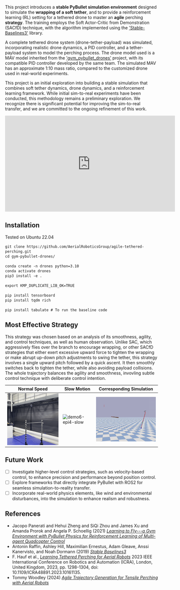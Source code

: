 This project introduces a **stable PyBullet simulation environment** designed to simulate the **wrapping of a soft tether**, and to provide a reinforcement learning (RL) setting for a tethered drone to master an **agile** perching **strategy**. The training employs the Soft Actor-Critic from Demonstration (SACfD) technique, with the algorithm implemented using the ['Stable-Baselines3'](https://github.com/DLR-RM/stable-baselines3) library.

A complete tethered drone system (drone-tether-payload) was simulated, incorporating realistic drone dynamics, a PID controller, and a tether-payload system to model the perching process. The drone model used is a MAV model inherited from the ['gym_pybullet_drones'](https://github.com/utiasDSL/gym-pybullet-drones) project, with its compatible PID controller developed by the same team. The simulated MAV has an approximate 1:10 mass ratio, compared to the customized drone used in real-world experiments. 

This project is an initial exploration into building a stable simulation that combines soft tether dynamics, drone dynamics, and a reinforcement learning framework. While initial sim-to-real experiments have been conducted, this methodology remains a preliminary exploration. We recognize there is significant potential for improving the sim-to-real transfer, and we are committed to the ongoing refinement of this work.


<iframe width="560" height="315" src="https://www.youtube.com/embed/9JW_PtrSoJ4" title="YouTube video player" frameborder="0" allow="accelerometer; autoplay; clipboard-write; encrypted-media; gyroscope; picture-in-picture; web-share" allowfullscreen></iframe>


## Installation

Tested on Ubuntu 22.04

```
git clone https://github.com/AerialRoboticsGroup/agile-tethered-perching.git
cd gym-pybullet-drones/

conda create -n drones python=3.10
conda activate drones
pip3 install -e . 

export KMP_DUPLICATE_LIB_OK=TRUE 

pip install tensorboard
pip install tqdm rich

pip install tabulate # To run the baseline code
```

## Most Effective Strategy
This strategy was chosen based on an analysis of its smoothness, agility, and control techniques, as well as human observation. Unlike SAC, which aggressively flies over the branch to encourage wrapping, or other SACfD strategies that either exert excessive upward force to tighten the wrapping or make abrupt up-down pitch adjustments to swing the tether, this strategy involves a single upward pitch followed by a quick ascent. It then smoothly switches back to tighten the tether, while also avoiding payload collisions. The whole trajectory balances the agility and smoothness, invovling subtle control technique with deliberate control intention.

| **Normal Speed**                                                                                                                             | **Slow Motion**                                                                                                                             | **Corresponding Simulation**                                                                                                                        |
|-------------------------|--------------------------------------------------------------------------------------------------------------------------------------------|--------------------------------------------------------------------------------------------------------------------------------------------|
| <img src="gym_pybullet_drones/assets/demo6_epi4_normal 2.gif" alt="demo6-epi4-normal" width="300"/>  | <img src="gym_pybullet_drones/assets/demo6_epi4_slow-crop.gif" alt="demo6-epi4-slow" width="400"/>                                     | <img src="gym_pybullet_drones/assets/demo6-epi4.gif" alt="demo6-epi4" width="300"/>                                                                                      |

                                             
## Future Work
- [ ] Investigate higher-level control strategies, such as velocity-based control, to enhance precision and performance beyond position control.
- [ ] Explore frameworks that directly integrate PyBullet with ROS2 for seamless simulation-to-reality transfer.
- [ ] Incorporate real-world physics elements, like wind and environmental disturbances, into the simulation to enhance realism and robustness.

## References

- Jacopo Panerati and Hehui Zheng and SiQi Zhou and James Xu and Amanda Prorok and Angela P. Schoellig (2021) [*Learning to Fly---a Gym Environment with PyBullet Physics for Reinforcement Learning of Multi-agent Quadcopter Control*](https://arxiv.org/abs/2103.02142) 
- Antonin Raffin, Ashley Hill, Maximilian Ernestus, Adam Gleave, Anssi Kanervisto, and Noah Dormann (2019) [*Stable Baselines3*](https://github.com/DLR-RM/stable-baselines3)
- F. Hauf et al., [*Learning Tethered Perching for Aerial Robots*](https://ieeexplore.ieee.org/document/10161135) 2023 IEEE International Conference on Robotics and Automation (ICRA), London, United Kingdom, 2023, pp. 1298-1304, doi: 10.1109/ICRA48891.2023.10161135.
- Tommy Woodley (2024) [*Agile Trajectory Generation for Tensile Perching with Aerial Robots*](https://github.com/TommyWoodley/TommyWoodleyMEngProject) 
